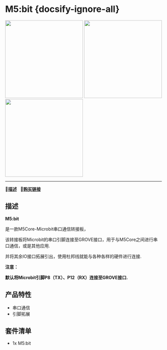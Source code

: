 # M5:bit {docsify-ignore-all}

<img src="https://m5stack.oss-cn-shenzhen.aliyuncs.com/image/m5-docs_homepage/unit/unit_m5bit_01.jpg" width="250" height="250"> <img src="assets/img/product_pics/unit/m5bit/unit_m5bit_02.jpg" width="250" height="250"><img src="assets/img/product_pics/unit/m5bit/unit_m5bit_03.jpg" width="250" height="250">

* * *

:memo:**[描述](#描述)**&nbsp;&nbsp;&nbsp;🛒**[购买链接](https://m5stack.com/collections/m5-unit/products/m5-bit-iot-classroom-development-board)**&nbsp;&nbsp;&nbsp;&nbsp;&nbsp;&nbsp;

## 描述

**M5:bit** 

是一款M5Core-Microbit串口通信转接板，

该转接板将Microbit的串口引脚连接至GROVE接口，用于与M5Core之间进行串口通信，或是其他应用.

并将其余IO接口拓展引出，使用杜邦线就能与各种各样的硬件进行连接.

**注意：**

**默认将Microbit引脚P8（TX）、P12（RX）连接至GROVE接口.** 

## 产品特性

-  串口通信
-  引脚拓展

## 套件清单

-  1x M5:bit
